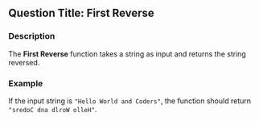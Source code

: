 ## Question Title: First Reverse

### Description

The **First Reverse** function takes a string as input and returns the string reversed.

### Example

If the input string is `"Hello World and Coders"`, the function should return `"sredoC dna dlroW olleH"`.
